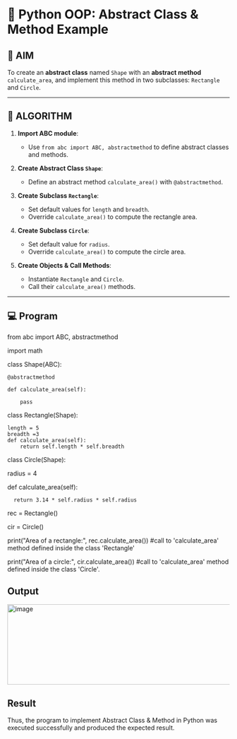 # 🐍 Python OOP: Abstract Class & Method Example

## 🎯 AIM

To create an **abstract class** named `Shape` with an **abstract method** `calculate_area`, and implement this method in two subclasses: `Rectangle` and `Circle`.

---

## 🧠 ALGORITHM

1. **Import ABC module**:
   - Use `from abc import ABC, abstractmethod` to define abstract classes and methods.

2. **Create Abstract Class `Shape`**:
   - Define an abstract method `calculate_area()` with `@abstractmethod`.

3. **Create Subclass `Rectangle`**:
   - Set default values for `length` and `breadth`.
   - Override `calculate_area()` to compute the rectangle area.

4. **Create Subclass `Circle`**:
   - Set default value for `radius`.
   - Override `calculate_area()` to compute the circle area.

5. **Create Objects & Call Methods**:
   - Instantiate `Rectangle` and `Circle`.
   - Call their `calculate_area()` methods.

---

## 💻 Program
from abc import ABC, abstractmethod

import math

class Shape(ABC):

    @abstractmethod
    
    def calculate_area(self):
    
        pass
    
class Rectangle(Shape):

    length = 5
    breadth =3 
    def calculate_area(self):
        return self.length * self.breadth

class Circle(Shape):

  radius = 4
  
  def calculate_area(self):
  
      return 3.14 * self.radius * self.radius

rec = Rectangle()

cir = Circle()

print("Area of a rectangle:", rec.calculate_area()) #call to 'calculate_area' method defined inside the class 'Rectangle'

print("Area of a circle:", cir.calculate_area()) #call to 'calculate_area' method defined inside the class 'Circle'.

## Output
<img width="607" height="182" alt="image" src="https://github.com/user-attachments/assets/8fdd9cae-4afd-4dfe-b40a-1105dbf5fe79" />

## Result
Thus, the program to implement Abstract Class & Method in Python was executed successfully and produced the expected result.
